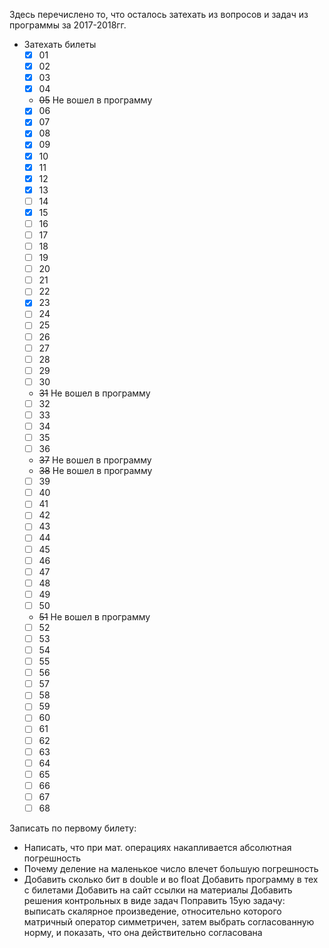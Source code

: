 Здесь перечислено то, что осталось затехать из вопросов и задач из программы за 2017-2018гг.
* Затехать билеты
  - [x] 01
  - [x] 02
  - [x] 03
  - [x] 04
  - ~~05~~ Не вошел в программу
  - [x] 06
  - [x] 07
  - [x] 08
  - [x] 09
  - [x] 10
  - [x] 11
  - [x] 12
  - [x] 13
  - [ ] 14
  - [x] 15
  - [ ] 16
  - [ ] 17
  - [ ] 18
  - [ ] 19
  - [ ] 20
  - [ ] 21
  - [ ] 22
  - [x] 23
  - [ ] 24
  - [ ] 25
  - [ ] 26
  - [ ] 27
  - [ ] 28
  - [ ] 29
  - [ ] 30
  - ~~31~~ Не вошел в программу
  - [ ] 32
  - [ ] 33
  - [ ] 34
  - [ ] 35
  - [ ] 36
  - ~~37~~ Не вошел в программу
  - ~~38~~ Не вошел в программу
  - [ ] 39
  - [ ] 40
  - [ ] 41
  - [ ] 42
  - [ ] 43
  - [ ] 44
  - [ ] 45
  - [ ] 46
  - [ ] 47
  - [ ] 48
  - [ ] 49
  - [ ] 50
  - ~~51~~ Не вошел в программу
  - [ ] 52
  - [ ] 53
  - [ ] 54
  - [ ] 55
  - [ ] 56
  - [ ] 57
  - [ ] 58
  - [ ] 59
  - [ ] 60
  - [ ] 61
  - [ ] 62
  - [ ] 63
  - [ ] 64
  - [ ] 65
  - [ ] 66
  - [ ] 67
  - [ ] 68

Записать по первому билету:
  - Написать, что при мат. операциях накапливается абсолютная погрешность
  - Почему деление на маленькое число влечет большую погрешность
  - Добавить сколько бит в double и во float
Добавить программу в тех с билетами
Добавить на сайт ссылки на материалы
Добавить решения контрольных в виде задач
Поправить 15ую задачу: выписать скалярное произведение, относительно которого матричный оператор симметричен, затем выбрать согласованную норму, и показать, что она действительно согласована
